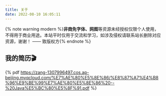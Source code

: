 ```yaml
---
title: 关于
date: 2022-08-10 16:05:11
---
```


{% note warning modern %}<b>非商免字体、网图</b>等资源未经授权仅限个人使用，不得用于商业用途。本站平时仅用于交流和学习，如涉及侵权请联系站长删除对应资源，谢谢！ —— 致版权方{% endnote %}


## 我的简历🎬

{% pdf https://zang-1307996497.cos.ap-beijing.myqcloud.com/%E7%AE%80%E5%8E%86/%E8%87%A7%E4%B8%96%E9%BE%99%E7%AE%80%E5%8E%86%20--%20Java%E5%BC%80%E5%8F%91.pdf %}



